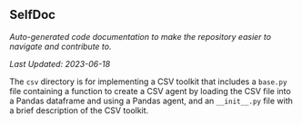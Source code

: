 <!--- START SELFDOC --->
## SelfDoc
_Auto-generated code documentation to make the repository easier to navigate and contribute to._

_Last Updated: 2023-06-18_

The `csv` directory is for implementing a CSV toolkit that includes a `base.py` file containing a function to create a CSV agent by loading the CSV file into a Pandas dataframe and using a Pandas agent, and an `__init__.py` file with a brief description of the CSV toolkit.

<!--- END SELFDOC --->